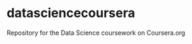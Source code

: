 datasciencecoursera
===================

Repository for the Data Science coursework on Coursera.org
